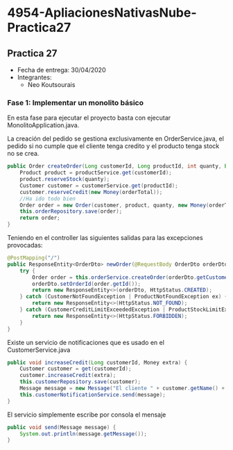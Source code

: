 # 4954-ApliacionesNativasNube-Practica27
## Practica 27
* Fecha de entrega: 30/04/2020
* Integrantes:
  * Neo Koutsourais
  
### Fase 1: Implementar un monolito básico
En esta fase para ejecutar el proyecto basta con ejecutar MonolitoApplication.java.

La creación del pedido se gestiona exclusivamente en OrderService.java, el pedido si no cumple que el cliente tenga credito y el producto tenga stock no se crea.

``` java
public Order createOrder(Long customerId, Long productId, int quanty, BigDecimal orderTotal) {
    Product product = productService.get(customerId);
    product.reserveStock(quanty);
    Customer customer = customerService.get(productId);
    customer.reserveCredit(new Money(orderTotal));
    //Ha ido todo bien
    Order order = new Order(customer, product, quanty, new Money(orderTotal));
    this.orderRepository.save(order);
    return order;
}
```
Teniendo en el controller las siguientes salidas para las excepciones provocadas:

``` java
@PostMapping("/")
public ResponseEntity<OrderDto> newOrder(@RequestBody OrderDto orderDto) {
    try {
        Order order = this.orderService.createOrder(orderDto.getCustomerId(), orderDto.getProductId(), orderDto.getQuanty(), orderDto.getOrderTotal());
        orderDto.setOrderId(order.getId());
        return new ResponseEntity<>(orderDto, HttpStatus.CREATED);
    } catch (CustomerNotFoundException | ProductNotFoundException ex) {
        return new ResponseEntity<>(HttpStatus.NOT_FOUND);
    } catch (CustomerCreditLimitExceededException | ProductStockLimitExceededException ex) {
        return new ResponseEntity<>(HttpStatus.FORBIDDEN);
    }
}
```

Existe un servicio de notificaciones que es usado en el CustomerService.java

``` java
public void increaseCredit(Long customerId, Money extra) {
    Customer customer = get(customerId);
    customer.increaseCredit(extra);
    this.customerRepository.save(customer);
    Message message = new Message("El cliente " + customer.getName() + " ha recibido un ingreso de " + extra.toString());
    this.customerNotificationService.send(message);
}
```

El servicio simplemente escribe por consola el mensaje
``` java
public void send(Message message) {
    System.out.println(message.getMessage());
}
```
